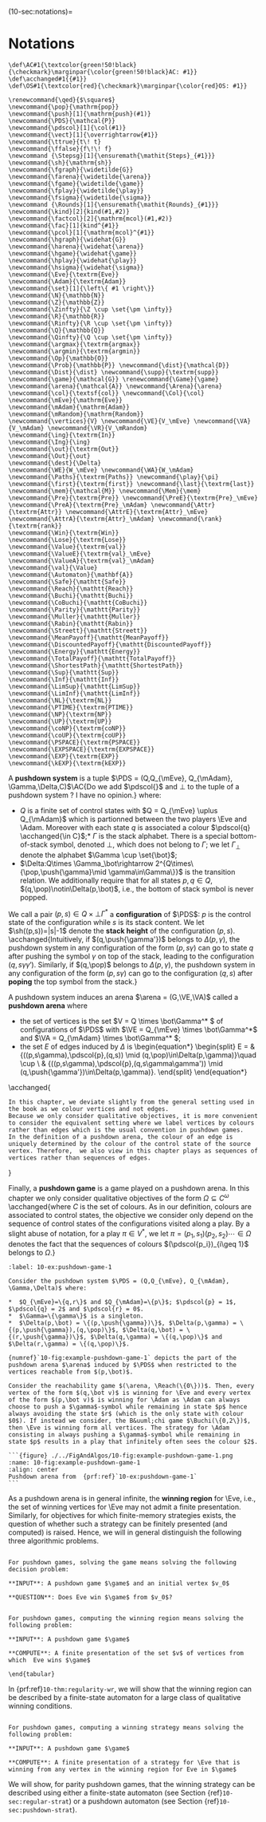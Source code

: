 (10-sec:notations)=
# Notations

```{math}
\def\AC#1{\textcolor{green!50!black}{\checkmark}\marginpar{\color{green!50!black}AC: #1}} 
\def\acchanged#1{{#1}}
\def\OS#1{\textcolor{red}{\checkmark}\marginpar{\color{red}OS: #1}} 

\renewcommand{\qed}{$\square$}
\newcommand{\pop}{\mathrm{pop}}
\newcommand{\push}[1]{\mathrm{push}(#1)}
\newcommand{\PDS}{\mathcal{P}}
\newcommand{\pdscol}[1]{\col(#1)}
\newcommand{\vect}[1]{\overrightarrow{#1}}
\newcommand{\ttrue}{t\! t}
\newcommand{\ffalse}{f\!\! f}
\newcommand {\Stepsg}[1]{\ensuremath{\mathit{Steps}_{#1}}}
\newcommand{\sh}{\mathrm{sh}}
\newcommand{\fgraph}{\widetilde{G}}
\newcommand{\farena}{\widetilde{\arena}}
\newcommand{\fgame}{\widetilde{\game}}
\newcommand{\fplay}{\widetilde{\play}}
\newcommand{\fsigma}{\widetilde{\sigma}}
\newcommand {\Rounds}[1]{\ensuremath{\mathit{Rounds}_{#1}}}
\newcommand{\kind}[2]{kind(#1,#2)}
\newcommand{\factcol}[2]{\mathrm{mcol}(#1,#2)}
\newcommand{\fac}[1]{kind^{#1}}
\newcommand{\pcol}[1]{\mathrm{mcol}^{#1}}
\newcommand{\hgraph}{\widehat{G}}
\newcommand{\harena}{\widehat{\arena}}
\newcommand{\hgame}{\widehat{\game}}
\newcommand{\hplay}{\widehat{\play}}
\newcommand{\hsigma}{\widehat{\sigma}}
\newcommand{\Eve}{\textrm{Eve}}
\newcommand{\Adam}{\textrm{Adam}}
\newcommand{\set}[1]{\left\{ #1 \right\}}
\newcommand{\N}{\mathbb{N}}
\newcommand{\Z}{\mathbb{Z}}
\newcommand{\Zinfty}{\Z \cup \set{\pm \infty}}
\newcommand{\R}{\mathbb{R}}
\newcommand{\Rinfty}{\R \cup \set{\pm \infty}}
\newcommand{\Q}{\mathbb{Q}}
\newcommand{\Qinfty}{\Q \cup \set{\pm \infty}}
\newcommand{\argmax}{\textrm{argmax}}
\newcommand{\argmin}{\textrm{argmin}}
\newcommand{\Op}{\mathbb{O}}
\newcommand{\Prob}{\mathbb{P}} \newcommand{\dist}{\mathcal{D}} \newcommand{\Dist}{\dist} \newcommand{\supp}{\textrm{supp}} 
\newcommand{\game}{\mathcal{G}} \renewcommand{\Game}{\game} \newcommand{\arena}{\mathcal{A}} \newcommand{\Arena}{\arena} 
\newcommand{\col}{\textsf{col}} \newcommand{\Col}{\col} 
\newcommand{\mEve}{\mathrm{Eve}}
\newcommand{\mAdam}{\mathrm{Adam}}
\newcommand{\mRandom}{\mathrm{Random}}
\newcommand{\vertices}{V} \newcommand{\VE}{V_\mEve} \newcommand{\VA}{V_\mAdam} \newcommand{\VR}{V_\mRandom} 
\newcommand{\ing}{\textrm{In}}
\newcommand{\Ing}{\ing}
\newcommand{\out}{\textrm{Out}}
\newcommand{\Out}{\out}
\newcommand{\dest}{\Delta} 
\newcommand{\WE}{W_\mEve} \newcommand{\WA}{W_\mAdam} 
\newcommand{\Paths}{\textrm{Paths}} \newcommand{\play}{\pi} \newcommand{\first}{\textrm{first}} \newcommand{\last}{\textrm{last}} 
\newcommand{\mem}{\mathcal{M}} \newcommand{\Mem}{\mem} 
\newcommand{\Pre}{\textrm{Pre}} \newcommand{\PreE}{\textrm{Pre}_\mEve} \newcommand{\PreA}{\textrm{Pre}_\mAdam} \newcommand{\Attr}{\textrm{Attr}} \newcommand{\AttrE}{\textrm{Attr}_\mEve} \newcommand{\AttrA}{\textrm{Attr}_\mAdam} \newcommand{\rank}{\textrm{rank}}
\newcommand{\Win}{\textrm{Win}} 
\newcommand{\Lose}{\textrm{Lose}} 
\newcommand{\Value}{\textrm{val}} 
\newcommand{\ValueE}{\textrm{val}_\mEve} 
\newcommand{\ValueA}{\textrm{val}_\mAdam}
\newcommand{\val}{\Value} 
\newcommand{\Automaton}{\mathbf{A}} 
\newcommand{\Safe}{\mathtt{Safe}}
\newcommand{\Reach}{\mathtt{Reach}} 
\newcommand{\Buchi}{\mathtt{Buchi}} 
\newcommand{\CoBuchi}{\mathtt{CoBuchi}} 
\newcommand{\Parity}{\mathtt{Parity}} 
\newcommand{\Muller}{\mathtt{Muller}} 
\newcommand{\Rabin}{\mathtt{Rabin}} 
\newcommand{\Streett}{\mathtt{Streett}} 
\newcommand{\MeanPayoff}{\mathtt{MeanPayoff}} 
\newcommand{\DiscountedPayoff}{\mathtt{DiscountedPayoff}}
\newcommand{\Energy}{\mathtt{Energy}}
\newcommand{\TotalPayoff}{\mathtt{TotalPayoff}}
\newcommand{\ShortestPath}{\mathtt{ShortestPath}}
\newcommand{\Sup}{\mathtt{Sup}}
\newcommand{\Inf}{\mathtt{Inf}}
\newcommand{\LimSup}{\mathtt{LimSup}}
\newcommand{\LimInf}{\mathtt{LimInf}}
\newcommand{\NL}{\textrm{NL}}
\newcommand{\PTIME}{\textrm{PTIME}}
\newcommand{\NP}{\textrm{NP}}
\newcommand{\UP}{\textrm{UP}}
\newcommand{\coNP}{\textrm{coNP}}
\newcommand{\coUP}{\textrm{coUP}}
\newcommand{\PSPACE}{\textrm{PSPACE}}
\newcommand{\EXPSPACE}{\textrm{EXPSPACE}}
\newcommand{\EXP}{\textrm{EXP}}
\newcommand{\kEXP}{\textrm{kEXP}}
```
A **pushdown system** is a tuple $\PDS = (Q,Q_{\mEve}, Q_{\mAdam}, \Gamma,\Delta,C)$\AC{Do we add $\pdscol{}$ and $\bot$ to the tuple of a pushdown system ? I have no opinion.} 
where:
 
*  $Q$ is a finite set of control states with $Q = Q_{\mEve} \uplus Q_{\mAdam}$ which is partionned between the two players \Eve and \Adam. Moreover with each state $q$ is associated a colour $\pdscol{q} \acchanged{\in C}$;*  $\Gamma$ is the stack alphabet. There is a special bottom-of-stack symbol, denoted $\bot$, which does not belong to $\Gamma$; we let $\Gamma_\bot$ denote the alphabet $\Gamma \cup \set{\bot}$;
*  $\Delta:Q\times \Gamma_\bot\rightarrow 2^{Q\times\{\pop,\push{\gamma}\mid \gamma\in\Gamma\}}$ is the transition relation. We additionally require that for all states $p,q\in Q$, $(q,\pop)\notin\Delta(p,\bot)$, i.e., the bottom of stack symbol is never popped.

We call a pair $(p,s)\in Q \times \bot\Gamma^*$ a **configuration** of $\PDS$: $p$ is the control state of the configuration while $s$ is its stack content. We let $\sh((p,s))=|s|-1$ denote the **stack height** of the  configuration $(p,s)$. \acchanged{Intuitively, if $(q,\push{\gamma'})$ belongs to $\Delta(p,\gamma)$, the pushdown system
in any configuration of the form $(p,s\gamma)$ can go to state $q$ after pushing the symbol $\gamma$ on top of the stack, leading to the configuration $(q,s\gamma\gamma')$. Similarly, if $(q,\pop)$ belongs to $\Delta(p,\gamma)$, the pushdown system
in any configuration of the form $(p,s\gamma)$ can go to the configuration $(q,s)$ after **poping** the top symbol from the stack.}



A pushdown system induces an arena $\arena = (G,\VE,\VA)$ called a **pushdown arena** where

*  the set of vertices is the set $V = Q \times \bot\Gamma^* $ of configurations of $\PDS$ with $\VE = Q_{\mEve} \times \bot\Gamma^*$ 
and $\VA = Q_{\mAdam} \times \bot\Gamma^* $;
*  the set $E$ of edges induced by $\Delta$ is
\begin{equation*}
\begin{split}
E  = & \{((p,s\gamma),\pdscol{p},(q,s)) \mid (q,\pop)\in\Delta(p,\gamma)\}\quad \cup \\ 
&  \{((p,s\gamma),\pdscol{p},(q,s\gamma\gamma')) \mid (q,\push{\gamma'})\in\Delta(p,\gamma)\}.
\end{split}
\end{equation*}



\acchanged{

````{admonition} Remark 
In this chapter, we deviate slightly from the general setting used in the book as we colour vertices and not edges. 
Because we only consider qualitative objectives, it is more convenient to consider the equivalent setting where we label vertices by colours rather than edges which is the usual convention in pushdown games.  
In the definition of a pushdown arena, the colour of an edge is uniquely determined by the colour of the control state of the source vertex. Therefore,  we also view in this chapter plays as sequences of vertices rather than sequences of edges.

````

}

Finally, a **pushdown game** is a game played on a pushdown arena. In this chapter we only consider qualitative objectives of the form $\Omega\subseteq C^\omega$ \acchanged{where $C$ is the set of colours. As in our definition, 
colours are associated to control states, the objective we consider only depend on the sequence of control states of the configurations visited along a play. By a slight abuse of notation, for a play $\pi \in V^*$, we let $\pi=(p_1,s_1)(p_2,s_2)\cdots \in \Omega$ denotes the fact that the sequences of colours $(\pdscol{p_i})_{i\geq 1}$ belongs to $\Omega$.} 



````{prf:example} NEEDS TITLE 10-ex:pushdown-game-1
:label: 10-ex:pushdown-game-1

Consider the pushdown system $\PDS = (Q,Q_{\mEve}, Q_{\mAdam}, \Gamma,\Delta)$ where:

*  $Q_{\mEve}=\{q,r\}$ and $Q_{\mAdam}=\{p\}$; $\pdscol{p} = 1$, $\pdscol{q} = 2$ and $\pdscol{r} = 0$.
*  $\Gamma=\{\gamma\}$ is a singleton.
*  $\Delta(p,\bot) = \{(p,\push{\gamma})\}$, $\Delta(p,\gamma) = \{(p,\push{\gamma}),(q,\pop)\}$, $\Delta(q,\bot) = \{(r,\push{\gamma})\}$, $\Delta(q,\gamma) = \{(q,\pop)\}$ and $\Delta(r,\gamma) = \{(q,\pop)\}$.

{numref}`10-fig:example-pushdown-game-1` depicts the part of the pushdown arena $\arena$ induced by $\PDS$ when restricted to the vertices reachable from $(p,\bot)$.

Consider the reachability game $(\arena, \Reach(\{0\}))$. Then, every vertex of the form $(q,\bot v)$ is winning for \Eve and every vertex of the form $(p,\bot v)$ is winning for \Adam as \Adam can always choose to push a $\gamma$-symbol while remaining in state $p$ hence always avoiding the state $r$ (which is the only state with colour $0$). If instead we consider, the B&uuml;chi game $\Buchi(\{0,2\})$, then \Eve is winning form all vertices. The strategy for \Adam consisting in always pushing a $\gamma$-symbol while remaining in state $p$ results in a play that infinitely often sees the colour $2$.

```{figure} ./../FigAndAlgos/10-fig:example-pushdown-game-1.png
:name: 10-fig:example-pushdown-game-1
:align: center
Pushdown arena from  {prf:ref}`10-ex:pushdown-game-1`
```

````


As a pushdown arena is in general infinite, the **winning region** for \Eve, i.e., the set of winning vertices for \Eve may not admit a finite presentation. Similarly, for objectives for which finite-memory strategies exists, the question of whether such a strategy can be finitely presented (and computed) is raised. Hence, we will in general distinguish the following three algorithmic problems.

```{admonition} Problem

For pushdown games, solving the game means solving the following decision problem:

**INPUT**: A pushdown game $\game$ and an initial vertex $v_0$

**QUESTION**: Does Eve win $\game$ from $v_0$?

```

```{admonition} Problem

For pushdown games, computing the winning region means solving the following problem:

**INPUT**: A pushdown game $\game$

**COMPUTE**: A finite presentation of the set $v$ of vertices from which  Eve wins $\game$

\end{tabular}

```

In  {prf:ref}`10-thm:regularity-wr`, we will show that the winning region can be described by a finite-state automaton  for a large class of qualitative winning conditions.

```{admonition} Problem

For pushdown games, computing a winning strategy means solving the following problem:

**INPUT**: A pushdown game $\game$

**COMPUTE**: A finite presentation of a strategy for \Eve that is winning from any vertex in the winning region for Eve in $\game$

```


We will show, for parity pushdown games, that the winning strategy can be described using either a finite-state automaton (see Section {ref}`10-sec:regular-strat`) or a pushdown automaton (see Section {ref}`10-sec:pushdown-strat`).
